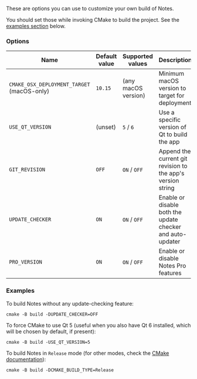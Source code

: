 These are options you can use to customize your own build of Notes.

You should set those while invoking CMake to build the project. See the [examples section](#examples) below.

### Options

| Name                                       | Default value | Supported values    | Description                                                 |
| ------------------------------------------ | ------------- | ------------------- | ----------------------------------------------------------- |
| `CMAKE_OSX_DEPLOYMENT_TARGET` (macOS-only) | `10.15`       | (any macOS version) | Minimum macOS version to target for deployment              |
| `USE_QT_VERSION`                           | (unset)       | `5` / `6`           | Use a specific version of Qt to build the app               |
| `GIT_REVISION`                             | `OFF`         | `ON` / `OFF`        | Append the current git revision to the app's version string |
| `UPDATE_CHECKER`                           | `ON`          | `ON` / `OFF`        | Enable or disable both the update checker and auto-updater  |
| `PRO_VERSION`                              | `ON`          | `ON` / `OFF`        | Enable or disable Notes Pro features                        |

### Examples

To build Notes without any update-checking feature:

```
cmake -B build -DUPDATE_CHECKER=OFF
```

To force CMake to use Qt 5 (useful when you also have Qt 6 installed, which will be chosen by default, if present):

```
cmake -B build -USE_QT_VERSION=5
```

To build Notes in `Release` mode (for other modes, check the [CMake documentation](https://cmake.org/cmake/help/latest/variable/CMAKE_BUILD_TYPE.html)):

```
cmake -B build -DCMAKE_BUILD_TYPE=Release
```
